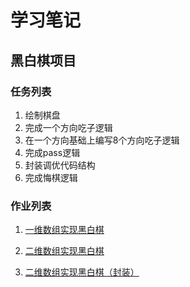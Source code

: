 # 学习笔记

## 黑白棋项目
### 任务列表
1. 绘制棋盘
2. 完成一个方向吃子逻辑
3. 在一个方向基础上编写8个方向吃子逻辑
4. 完成pass逻辑
5. 封装调优代码结构
6. 完成悔棋逻辑

### 作业列表
1. [一维数组实现黑白棋](onearray.html)

2. [二维数组实现黑白棋](twoarray.html)

3. [二维数组实现黑白棋（封装）](twoarrayabst.html)

